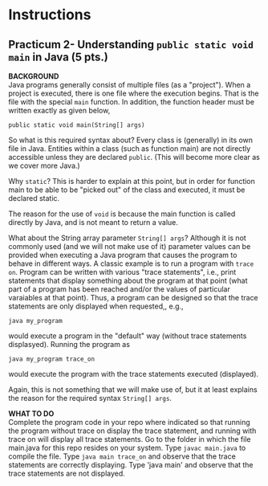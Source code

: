 # Instructions  

## Practicum 2- Understanding `public static void main` in Java (5 pts.)

**BACKGROUND**<br>
Java programs generally consist of multiple files (as a
"project"). When a project is executed, there is one
file where the execution begins. That is the file with
the special `main` function. In addition, the function
header must be written exactly as given below,

`public static void main(String[] args)`

So what is this required syntax about? Every class is 
(generally) in its own file in Java. Entities within
a class (such as function main) are not directly 
accessible unless they are declared `public`. (This will 
become  more clear as we cover more Java.)

Why `static`? This is harder to explain at this point, 
but in order for function main to be able to be "picked
out" of the class and executed, it must be declared
static. 

The reason for the use of `void` is because the main 
function is called directly by Java, and is not meant
to return a  value.

What about the String array parameter `String[] args`?
Although it is not commonly used (and we will not make 
use of it) parameter values can be provided when 
executing a Java program that causes the program to
behave in different ways. A classic example is to run 
a program with `trace on`. Program can be written with
various "trace statements", i.e., print statements that
display something about the program at that point
(what part of a program has been reached
and/or the values of particular varaiables at that point).
Thus, a program can be designed so that the trace statements
are only displayed when requested,, e.g.,<br>

`java my_program`

would execute a program in the "default" way
(without trace statements displasyed). Running
the program as<br>

`java my_program trace_on`

would execute the program with the trace statements
executed (displayed). 

Again, this is not something that we will make use of,
but it at least explains the reason for the required
syntax `String[] args`.

**WHAT TO DO**<br>
Complete the program code in your repo where indicated so that running the program without trace on display the trace statement, and running with trace on will display all trace statements.
Go to the folder in which the file main.java for this repo resides on your system.
Type `javac main.java` to compile the file.
Type `java main trace_on` and observe that the trace statements are correctly displaying.
Type 'java main' and observe that the trace statements are not displayed.

